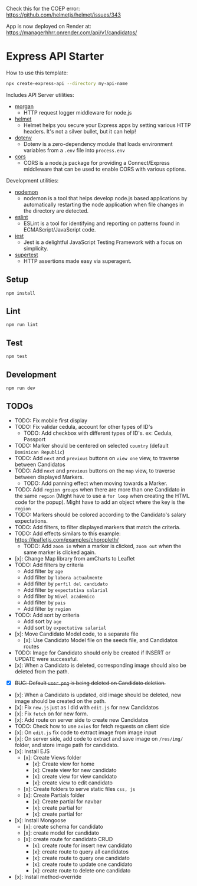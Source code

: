 Check this for the COEP error: https://github.com/helmetjs/helmet/issues/343

App is now deployed on Render at: https://managerhhrr.onrender.com/api/v1/candidatos/

# Express API Starter

How to use this template:

```sh
npx create-express-api --directory my-api-name
```

Includes API Server utilities:

- [morgan](https://www.npmjs.com/package/morgan)
  - HTTP request logger middleware for node.js
- [helmet](https://www.npmjs.com/package/helmet)
  - Helmet helps you secure your Express apps by setting various HTTP headers. It's not a silver bullet, but it can help!
- [dotenv](https://www.npmjs.com/package/dotenv)
  - Dotenv is a zero-dependency module that loads environment variables from a `.env` file into `process.env`
- [cors](https://www.npmjs.com/package/cors)
  - CORS is a node.js package for providing a Connect/Express middleware that can be used to enable CORS with various options.

Development utilities:

- [nodemon](https://www.npmjs.com/package/nodemon)
  - nodemon is a tool that helps develop node.js based applications by automatically restarting the node application when file changes in the directory are detected.
- [eslint](https://www.npmjs.com/package/eslint)
  - ESLint is a tool for identifying and reporting on patterns found in ECMAScript/JavaScript code.
- [jest](https://www.npmjs.com/package/jest)
  - Jest is a delightful JavaScript Testing Framework with a focus on simplicity.
- [supertest](https://www.npmjs.com/package/supertest)
  - HTTP assertions made easy via superagent.

## Setup

```
npm install
```

## Lint

```
npm run lint
```

## Test

```
npm test
```

## Development

```
npm run dev
```

## TODOs

- TODO: Fix mobile first display
- TODO: Fix validar cedula, account for other types of ID's
  - TODO: Add checkbox with different types of ID's. ex: Cedula, Passport
- TODO: Marker should be centered on selected `country` (default `Dominican Republic`)
- TODO: Add `next` and `previous` buttons on `view one` view, to traverse between Candidatos
- TODO: Add `next` and `previous` buttons on the `map` view, to traverse between displayed Markers.
  - TODO: Add panning effect when moving towards a Marker.
- TODO: Add `region groups` when there are more than one Candidato in the same `region` (Might have to use a `for loop` when creating the HTML code for the popup). Might have to add an object where the key is the `region`
- TODO: Markers should be colored according to the Candidato's salary expectations.
- TODO: Add filters, to filter displayed markers that match the criteria.
- TODO: Add effects similars to this example: https://leafletjs.com/examples/choropleth/
  - TODO: Add `zoom in` when a marker is clicked, `zoom out` when the same marker is clicked again.
- [x]: Change Map library from amCharts to Leaflet
- TODO: Add filters by criteria
  - Add filter by `age`
  - Add filter by `labora actualmente`
  - Add filter by `perfil del candidato`
  - Add filter by `expectativa salarial`
  - Add filter by `Nivel academico`
  - Add filter by `pais`
  - Add filter by `region`
- TODO: Add sort by criteria
  - Add sort by `age`
  - Add sort by `expectativa salarial`
- [x]: Move Candidato Model code, to a separate file
  - [x]: Use Candidato Model file on the seeds file, and Candidatos routes
- TODO: Image for Candidato should only be created if INSERT or UPDATE were successful.
- [x]: When a Candidato is deleted, corresponding image should also be deleted from the path.
- [x] ~~BUG: Default `user.png` is being deleted on Candidato deletion.~~
- [x]: When a Candidato is updated, old image should be deleted, new image should be created on the path.
- [x]: Fix `new.js` just as I did with `edit.js` for new Candidatos
- [x]: Fix `fetch` on for new form.
- [x]: Add route on server side to create new Candidatos
- TODO: Check how to use `axios` for fetch requests on client side
- [x]: On `edit.js` fix code to extract image from image input
- [x]: On server side, add code to extract and save image on `/res/img/` folder, and store image path for candidato.
- [x]: Install EJS
  - [x]: Create Views folder
    - [x]: Create view for home
    - [x]: Create view for new candidato
    - [x]: create view for view candidato
    - [x]: create view to edit candidato
  - [x]: Create folders to serve static files `css, js`
  - [x]: Create Partials folder
    - [x]: Create partial for navbar
    - [x]: create partial for <head>
    - [x]: create partial for <footer>
- [x]: Install Mongoose
  - [x]: create schema for candidato
  - [x]: create model for candidato
  - [x]: create route for candidato CRUD
    - [x]: create route for insert new candidato
    - [x]: create route to query all candidatos
    - [x]: create route to query one candidato
    - [x]: create route to update one candidato
    - [x]: create route to delete one candidato
- [x]: Install method-override

